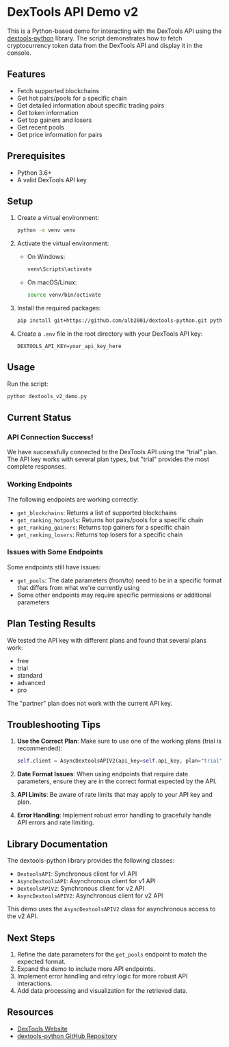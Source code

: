# DexTools API Demo v2

This is a Python-based demo for interacting with the DexTools API using the [dextools-python](https://github.com/alb2001/dextools-python) library. The script demonstrates how to fetch cryptocurrency token data from the DexTools API and display it in the console.

## Features

- Fetch supported blockchains
- Get hot pairs/pools for a specific chain
- Get detailed information about specific trading pairs
- Get token information
- Get top gainers and losers
- Get recent pools
- Get price information for pairs

## Prerequisites

- Python 3.6+
- A valid DexTools API key

## Setup

1. Create a virtual environment:
   ```bash
   python -m venv venv
   ```

2. Activate the virtual environment:
   - On Windows:
     ```bash
     venv\Scripts\activate
     ```
   - On macOS/Linux:
     ```bash
     source venv/bin/activate
     ```

3. Install the required packages:
   ```bash
   pip install git+https://github.com/alb2001/dextools-python.git python-dotenv
   ```

4. Create a `.env` file in the root directory with your DexTools API key:
   ```
   DEXTOOLS_API_KEY=your_api_key_here
   ```

## Usage

Run the script:
```bash
python dextools_v2_demo.py
```

## Current Status

### API Connection Success!

We have successfully connected to the DexTools API using the "trial" plan. The API key works with several plan types, but "trial" provides the most complete responses.

### Working Endpoints

The following endpoints are working correctly:
- `get_blockchains`: Returns a list of supported blockchains
- `get_ranking_hotpools`: Returns hot pairs/pools for a specific chain
- `get_ranking_gainers`: Returns top gainers for a specific chain
- `get_ranking_losers`: Returns top losers for a specific chain

### Issues with Some Endpoints

Some endpoints still have issues:
- `get_pools`: The date parameters (from/to) need to be in a specific format that differs from what we're currently using
- Some other endpoints may require specific permissions or additional parameters

## Plan Testing Results

We tested the API key with different plans and found that several plans work:
- free
- trial
- standard
- advanced
- pro

The "partner" plan does not work with the current API key.

## Troubleshooting Tips

1. **Use the Correct Plan**: Make sure to use one of the working plans (trial is recommended):
   ```python
   self.client = AsyncDextoolsAPIV2(api_key=self.api_key, plan="trial")
   ```

2. **Date Format Issues**: When using endpoints that require date parameters, ensure they are in the correct format expected by the API.

3. **API Limits**: Be aware of rate limits that may apply to your API key and plan.

4. **Error Handling**: Implement robust error handling to gracefully handle API errors and rate limiting.

## Library Documentation

The dextools-python library provides the following classes:

- `DextoolsAPI`: Synchronous client for v1 API
- `AsyncDextoolsAPI`: Asynchronous client for v1 API
- `DextoolsAPIV2`: Synchronous client for v2 API
- `AsyncDextoolsAPIV2`: Asynchronous client for v2 API

This demo uses the `AsyncDextoolsAPIV2` class for asynchronous access to the v2 API.

## Next Steps

1. Refine the date parameters for the `get_pools` endpoint to match the expected format.
2. Expand the demo to include more API endpoints.
3. Implement error handling and retry logic for more robust API interactions.
4. Add data processing and visualization for the retrieved data.

## Resources

- [DexTools Website](https://www.dextools.io/)
- [dextools-python GitHub Repository](https://github.com/alb2001/dextools-python) 